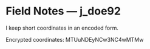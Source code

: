 # Field Notes — j_doe92

I keep short coordinates in an encoded form.

Encrypted coordinates:
MTUuNDEyNCw3NC4wMTMw
